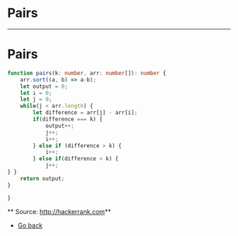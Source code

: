 # Pairs
---
# Pairs
```typescript
function pairs(k: number, arr: number[]): number {
    arr.sort((a, b) => a-b);
    let output = 0;
    let i = 0;
    let j = 0;
    while(j < arr.length) {
        let difference = arr[j] - arr[i];
        if(difference === k) {
            output++;
            j++;
            i++;
        } else if (difference > k) {
            i++;
        } else if(difference < k) {
            j++;
} }
    return output;
}

}
```

** Source: http://hackerrank.com**
* [Go back](../readme.md)
